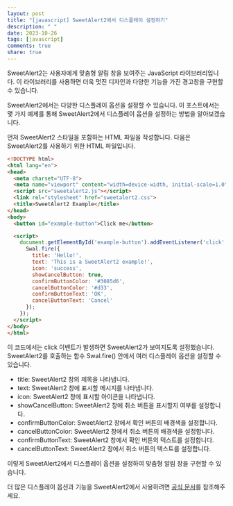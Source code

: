 ```yaml
---
layout: post
title: "[javascript] SweetAlert2에서 디스플레이 설정하기"
description: " "
date: 2023-10-26
tags: [javascript]
comments: true
share: true
---
```


SweetAlert2는 사용자에게 맞춤형 알림 창을 보여주는 JavaScript 라이브러리입니다. 이 라이브러리를 사용하면 더욱 멋진 디자인과 다양한 기능을 가진 경고창을 구현할 수 있습니다.

SweetAlert2에서는 다양한 디스플레이 옵션을 설정할 수 있습니다. 이 포스트에서는 몇 가지 예제를 통해 SweetAlert2에서 디스플레이 옵션을 설정하는 방법을 알아보겠습니다.

먼저 SweetAlert2 스타일을 포함하는 HTML 파일을 작성합니다. 다음은 SweetAlert2를 사용하기 위한 HTML 파일입니다.

```html
<!DOCTYPE html>
<html lang="en">
<head>
  <meta charset="UTF-8">
  <meta name="viewport" content="width=device-width, initial-scale=1.0">
  <script src="sweetalert2.js"></script>
  <link rel="stylesheet" href="sweetalert2.css">
  <title>SweetAlert2 Example</title>
</head>
<body>
  <button id="example-button">Click me</button>

  <script>
    document.getElementById('example-button').addEventListener('click', function () {
      Swal.fire({
        title: 'Hello!',
        text: 'This is a SweetAlert2 example!',
        icon: 'success',
        showCancelButton: true,
        confirmButtonColor: '#3085d6',
        cancelButtonColor: '#d33',
        confirmButtonText: 'OK',
        cancelButtonText: 'Cancel'
      });
    });
  </script>
</body>
</html>
```

이 코드에서는 click 이벤트가 발생하면 SweetAlert2가 보여지도록 설정했습니다. SweetAlert2를 호출하는 함수 Swal.fire() 안에서 여러 디스플레이 옵션을 설정할 수 있습니다.

- title: SweetAlert2 창의 제목을 나타냅니다.
- text: SweetAlert2 창에 표시할 메시지를 나타냅니다.
- icon: SweetAlert2 창에 표시할 아이콘을 나타냅니다.
- showCancelButton: SweetAlert2 창에 취소 버튼을 표시할지 여부를 설정합니다.
- confirmButtonColor: SweetAlert2 창에서 확인 버튼의 배경색을 설정합니다.
- cancelButtonColor: SweetAlert2 창에서 취소 버튼의 배경색을 설정합니다.
- confirmButtonText: SweetAlert2 창에서 확인 버튼의 텍스트를 설정합니다.
- cancelButtonText: SweetAlert2 창에서 취소 버튼의 텍스트를 설정합니다.

이렇게 SweetAlert2에서 디스플레이 옵션을 설정하여 맞춤형 알림 창을 구현할 수 있습니다.

더 많은 디스플레이 옵션과 기능을 SweetAlert2에서 사용하려면 [공식 문서](https://sweetalert2.github.io/)를 참조해주세요.